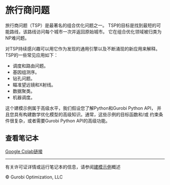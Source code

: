 # 旅行商问题

旅行商问题（TSP）是最著名的组合优化问题之一。
TSP的目标是找到最短的可能路线，该路线访问每个城市一次并返回原始城市。
它在组合优化领域被归类为NP难问题。

对TSP持续感兴趣可以用它作为发现的通用引擎以及不断涌现的新应用来解释。TSP的一些常见应用如下：
* 调度和路由问题。
* 基因组测序。
* 钻孔问题。
* 瞄准望远镜和X射线。
* 数据聚类。
* 机器调度。

这个建模示例属于高级水平，我们假设您了解Python和Gurobi Python API，
并且您具有构建数学优化模型的高级知识。通常，这些示例的目标函数和/或
约束条件很复杂，或者需要Gurobi Python API的高级功能。


## 查看笔记本

[Google Colab链接](https://colab.research.google.com/github/Gurobi/modeling-examples/blob/master/traveling_salesman/tsp.ipynb)


----
有关许可证详情或运行笔记本的信息，请参阅[建模示例](../)概述

© Gurobi Optimization, LLC